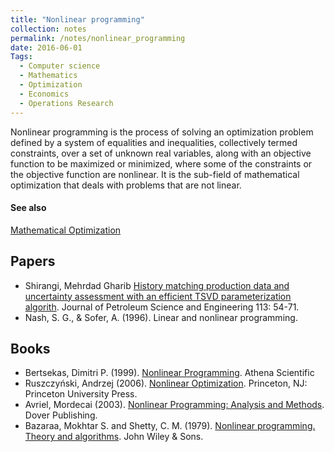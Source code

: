 ```yaml
---
title: "Nonlinear programming"
collection: notes
permalink: /notes/nonlinear_programming
date: 2016-06-01
Tags:
  - Computer science
  - Mathematics
  - Optimization
  - Economics
  - Operations Research
---
```


Nonlinear programming is the process of solving an optimization problem defined by a system of equalities and inequalities, collectively termed constraints, over a set of unknown real variables, along with an objective function to be maximized or minimized, where some of the constraints or the objective function are nonlinear. It is the sub-field of mathematical optimization that deals with problems that are not linear.


#### See also
[Mathematical Optimization](/notes/mathematical_optimization)




## Papers
* Shirangi, Mehrdad Gharib [History matching production data and uncertainty assessment with an efficient TSVD parameterization algorith](http://www.sciencedirect.com/science/article/pii/S0920410513003227). Journal of Petroleum Science and Engineering 113: 54-71.
* Nash, S. G., & Sofer, A. (1996). Linear and nonlinear programming.


## Books
* Bertsekas, Dimitri P. (1999). [Nonlinear Programming](https://www.goodreads.com/book/show/1352341.Nonlinear_Programming). Athena Scientific
* Ruszczyński, Andrzej (2006). [Nonlinear Optimization](https://www.goodreads.com/book/show/1400887.Nonlinear_Optimization). Princeton, NJ: Princeton University Press.
* Avriel, Mordecai (2003). [Nonlinear Programming: Analysis and Methods](https://www.goodreads.com/book/show/4326579-nonlinear-programming). Dover Publishing.
* Bazaraa, Mokhtar S. and Shetty, C. M. (1979). [Nonlinear programming. Theory and algorithms](https://www.goodreads.com/book/show/153429.Nonlinear_Programming). John Wiley & Sons.


